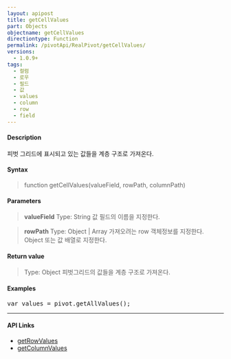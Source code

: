 ```yaml
---
layout: apipost
title: getCellValues
part: Objects
objectname: getCellValues
directiontype: Function
permalink: /pivotApi/RealPivot/getCellValues/
versions:
  - 1.0.9+
tags:
  - 컬럼
  - 로우
  - 필드
  - 값
  - values
  - column
  - row
  - field
---
```



#### Description

 피벗 그리드에 표시되고 있는 값들을 계층 구조로 가져온다.

#### Syntax

> function getCellValues(valueField, rowPath, columnPath)  

#### Parameters

> **valueField**
> Type: String
> 값 필드의 이름을 지정한다.

> **rowPath**
> Type: Object | Array
> 가져오려는 row 객체정보를 지정한다. Object 또는 값 배열로 지정한다.
> 

#### Return value

> Type: Object
> 피벗그리드의 값들을 계층 구조로 가져온다.       

#### Examples 

<pre class="prettyprint">
var values = pivot.getAllValues();
</pre>

---

#### API Links


* [getRowValues](/pivotApi/RealPivot/getRowValues/)   
* [getColumnValues](/pivotApi/RealPivot/getColumnValues/)    


